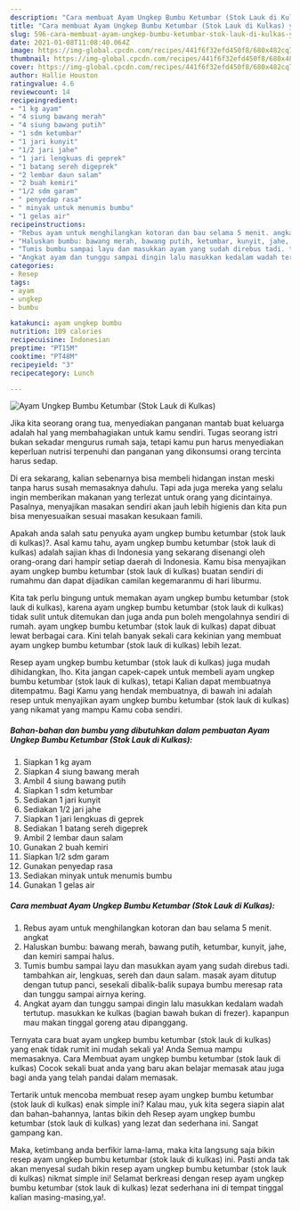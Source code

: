 ```yaml
---
description: "Cara membuat Ayam Ungkep Bumbu Ketumbar (Stok Lauk di Kulkas) yang nikmat Untuk Jualan"
title: "Cara membuat Ayam Ungkep Bumbu Ketumbar (Stok Lauk di Kulkas) yang nikmat Untuk Jualan"
slug: 596-cara-membuat-ayam-ungkep-bumbu-ketumbar-stok-lauk-di-kulkas-yang-nikmat-untuk-jualan
date: 2021-01-08T11:08:40.064Z
image: https://img-global.cpcdn.com/recipes/441f6f32efd450f8/680x482cq70/ayam-ungkep-bumbu-ketumbar-stok-lauk-di-kulkas-foto-resep-utama.jpg
thumbnail: https://img-global.cpcdn.com/recipes/441f6f32efd450f8/680x482cq70/ayam-ungkep-bumbu-ketumbar-stok-lauk-di-kulkas-foto-resep-utama.jpg
cover: https://img-global.cpcdn.com/recipes/441f6f32efd450f8/680x482cq70/ayam-ungkep-bumbu-ketumbar-stok-lauk-di-kulkas-foto-resep-utama.jpg
author: Hallie Houston
ratingvalue: 4.6
reviewcount: 14
recipeingredient:
- "1 kg ayam"
- "4 siung bawang merah"
- "4 siung bawang putih"
- "1 sdm ketumbar"
- "1 jari kunyit"
- "1/2 jari jahe"
- "1 jari lengkuas di geprek"
- "1 batang sereh digeprek"
- "2 lembar daun salam"
- "2 buah kemiri"
- "1/2 sdm garam"
- " penyedap rasa"
- " minyak untuk menumis bumbu"
- "1 gelas air"
recipeinstructions:
- "Rebus ayam untuk menghilangkan kotoran dan bau selama 5 menit. angkat"
- "Haluskan bumbu: bawang merah, bawang putih, ketumbar, kunyit, jahe, dan kemiri sampai halus."
- "Tumis bumbu sampai layu dan masukkan ayam yang sudah direbus tadi. tambahkan air, lengkuas, sereh dan daun salam. masak ayam ditutup dengan tutup panci, sesekali dibalik-balik supaya bumbu meresap rata dan tunggu sampai airnya kering."
- "Angkat ayam dan tunggu sampai dingin lalu masukkan kedalam wadah tertutup. masukkan ke kulkas (bagian bawah bukan di frezer). kapanpun mau makan tinggal goreng atau dipanggang."
categories:
- Resep
tags:
- ayam
- ungkep
- bumbu

katakunci: ayam ungkep bumbu 
nutrition: 109 calories
recipecuisine: Indonesian
preptime: "PT15M"
cooktime: "PT48M"
recipeyield: "3"
recipecategory: Lunch

---
```



![Ayam Ungkep Bumbu Ketumbar (Stok Lauk di Kulkas)](https://img-global.cpcdn.com/recipes/441f6f32efd450f8/680x482cq70/ayam-ungkep-bumbu-ketumbar-stok-lauk-di-kulkas-foto-resep-utama.jpg)

Jika kita seorang orang tua, menyediakan panganan mantab buat keluarga adalah hal yang membahagiakan untuk kamu sendiri. Tugas seorang istri bukan sekadar mengurus rumah saja, tetapi kamu pun harus menyediakan keperluan nutrisi terpenuhi dan panganan yang dikonsumsi orang tercinta harus sedap.

Di era  sekarang, kalian sebenarnya bisa membeli hidangan instan meski tanpa harus susah memasaknya dahulu. Tapi ada juga mereka yang selalu ingin memberikan makanan yang terlezat untuk orang yang dicintainya. Pasalnya, menyajikan masakan sendiri akan jauh lebih higienis dan kita pun bisa menyesuaikan sesuai masakan kesukaan famili. 



Apakah anda salah satu penyuka ayam ungkep bumbu ketumbar (stok lauk di kulkas)?. Asal kamu tahu, ayam ungkep bumbu ketumbar (stok lauk di kulkas) adalah sajian khas di Indonesia yang sekarang disenangi oleh orang-orang dari hampir setiap daerah di Indonesia. Kamu bisa menyajikan ayam ungkep bumbu ketumbar (stok lauk di kulkas) buatan sendiri di rumahmu dan dapat dijadikan camilan kegemaranmu di hari liburmu.

Kita tak perlu bingung untuk memakan ayam ungkep bumbu ketumbar (stok lauk di kulkas), karena ayam ungkep bumbu ketumbar (stok lauk di kulkas) tidak sulit untuk ditemukan dan juga anda pun boleh mengolahnya sendiri di rumah. ayam ungkep bumbu ketumbar (stok lauk di kulkas) dapat dibuat lewat berbagai cara. Kini telah banyak sekali cara kekinian yang membuat ayam ungkep bumbu ketumbar (stok lauk di kulkas) lebih lezat.

Resep ayam ungkep bumbu ketumbar (stok lauk di kulkas) juga mudah dihidangkan, lho. Kita jangan capek-capek untuk membeli ayam ungkep bumbu ketumbar (stok lauk di kulkas), tetapi Kalian dapat membuatnya ditempatmu. Bagi Kamu yang hendak membuatnya, di bawah ini adalah resep untuk menyajikan ayam ungkep bumbu ketumbar (stok lauk di kulkas) yang nikamat yang mampu Kamu coba sendiri.

<!--inarticleads1-->

##### Bahan-bahan dan bumbu yang dibutuhkan dalam pembuatan Ayam Ungkep Bumbu Ketumbar (Stok Lauk di Kulkas):

1. Siapkan 1 kg ayam
1. Siapkan 4 siung bawang merah
1. Ambil 4 siung bawang putih
1. Siapkan 1 sdm ketumbar
1. Sediakan 1 jari kunyit
1. Sediakan 1/2 jari jahe
1. Siapkan 1 jari lengkuas di geprek
1. Sediakan 1 batang sereh digeprek
1. Ambil 2 lembar daun salam
1. Gunakan 2 buah kemiri
1. Siapkan 1/2 sdm garam
1. Gunakan  penyedap rasa
1. Sediakan  minyak untuk menumis bumbu
1. Gunakan 1 gelas air




<!--inarticleads2-->

##### Cara membuat Ayam Ungkep Bumbu Ketumbar (Stok Lauk di Kulkas):

1. Rebus ayam untuk menghilangkan kotoran dan bau selama 5 menit. angkat
1. Haluskan bumbu: bawang merah, bawang putih, ketumbar, kunyit, jahe, dan kemiri sampai halus.
1. Tumis bumbu sampai layu dan masukkan ayam yang sudah direbus tadi. tambahkan air, lengkuas, sereh dan daun salam. masak ayam ditutup dengan tutup panci, sesekali dibalik-balik supaya bumbu meresap rata dan tunggu sampai airnya kering.
1. Angkat ayam dan tunggu sampai dingin lalu masukkan kedalam wadah tertutup. masukkan ke kulkas (bagian bawah bukan di frezer). kapanpun mau makan tinggal goreng atau dipanggang.




Ternyata cara buat ayam ungkep bumbu ketumbar (stok lauk di kulkas) yang enak tidak rumit ini mudah sekali ya! Anda Semua mampu memasaknya. Cara Membuat ayam ungkep bumbu ketumbar (stok lauk di kulkas) Cocok sekali buat anda yang baru akan belajar memasak atau juga bagi anda yang telah pandai dalam memasak.

Tertarik untuk mencoba membuat resep ayam ungkep bumbu ketumbar (stok lauk di kulkas) enak simple ini? Kalau mau, yuk kita segera siapin alat dan bahan-bahannya, lantas bikin deh Resep ayam ungkep bumbu ketumbar (stok lauk di kulkas) yang lezat dan sederhana ini. Sangat gampang kan. 

Maka, ketimbang anda berfikir lama-lama, maka kita langsung saja bikin resep ayam ungkep bumbu ketumbar (stok lauk di kulkas) ini. Pasti anda tak akan menyesal sudah bikin resep ayam ungkep bumbu ketumbar (stok lauk di kulkas) nikmat simple ini! Selamat berkreasi dengan resep ayam ungkep bumbu ketumbar (stok lauk di kulkas) lezat sederhana ini di tempat tinggal kalian masing-masing,ya!.

